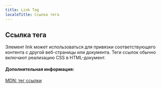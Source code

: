 ```yaml
---
title: Link Tag
localeTitle: Ссылка тега
---
```

## Ссылка тега

Элемент link может использоваться для привязки соответствующего контента с другой веб-страницы или документа. Теги ссылок обычно включают реализацию CSS в HTML-документ.

#### Дополнительная информация:

[MDN: тег ссылки](https://developer.mozilla.org/en-US/docs/Web/HTML/Element/link)